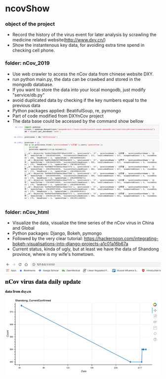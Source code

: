 # ncovShow

### object of the project
* Record the history of the virus event for later analysis by scrawling the medicine related website(http://www.dxy.cn/)
* Show the instantenous key data, for avoiding extra time spend in checking cell phone.

### folder: nCov_2019
* Use web crawler to access the nCov data from chinese website DXY.
* run python main.py, the data can be crawbed and stored in the mongodb database. 
* If you want to store the data into your local mongodb, just modify "service/db.py"
* avoid duplicated data by checking if the key numbers equal to the previous data
* Python packages applied: BeatifulSoup, re, pymongo
* Part of code modified from DXYnCov project
* The data base could be accessed by the command show bellow
![access](https://github.com/jintongustc/ncovShow/blob/master/access_db.png)

### folder: nCov_html

* Visualize the data, visualize the time series of the nCov virus in China and Global
* Python packages: Django, Bokeh, pymongo
* Followed by the very clear tutorial: https://hackernoon.com/integrating-bokeh-visualisations-into-django-projects-a1c01a16b67a
* Current status, kinda of ugly, but at least we have the data of Shandong province, where is my wife's hometown.

![current status](https://github.com/jintongustc/ncovShow/blob/master/curr.png)


